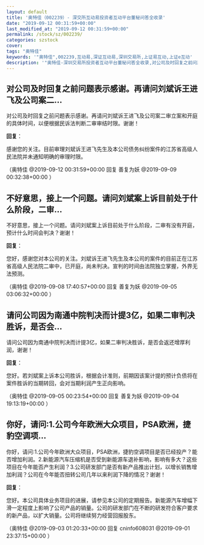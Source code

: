 ```yaml
---
layout: default
title: '奥特佳（002239）- 深交所互动易投资者互动平台董秘问答全收录'
date: "2019-09-12 00:31:59+00:00"
last_modified_at: "2019-09-12 00:31:59+00:00"
permalink: /stock/sz/002239/
categories: szstock
cover: 
tags: "奥特佳"
keywords: '"奥特佳",002239,互动易,深证互动易,深圳交易所,上证易互动,上证e互动'
description: '"奥特佳-深圳交易所投资者互动平台董秘问答全收录,对公司及时回复之前问题表示感谢。再请问刘斌诉王进飞及公司案二审立案和开庭的具体时间，以便根据民诉法判断二审审结时限。谢谢！"'
---
```


## 对公司及时回复之前问题表示感谢。再请问刘斌诉王进飞及公司案二...

对公司及时回复之前问题表示感谢。再请问刘斌诉王进飞及公司案二审立案和开庭的具体时间，以便根据民诉法判断二审审结时限。谢谢！

**回复**：

感谢您的关注。目前审理刘斌诉王进飞先生及本公司债务纠纷案件的江苏省高级人民法院并未通知明确的审理时限。 

（奥特佳  @2019-09-12 00:31:59+00:00 回复 善复为妖  @2019-09-09 00:32:38+00:00 ）

## 不好意思，接上一个问题。请问刘斌案上诉目前处于什么阶段，二审...

不好意思，接上一个问题。请问刘斌案上诉目前处于什么阶段，二审有没有开庭，预计什么时间会判决？谢谢！

**回复**：

您好，感谢您对本公司的关注。刘斌诉王进飞先生及本公司的案件的目前正在江苏省高级人民法院二审中，已开庭，尚未判决。宣判的时间由法院独立掌握，外界无法预测。 

（奥特佳  @2019-09-08 17:40:57+00:00 回复 善复为妖  @2019-09-05 03:06:32+00:00 ）

## 请问公司因为南通中院判决而计提3亿，如果二审判决胜诉，是否会...

请问公司因为南通中院判决而计提3亿，如果二审判决胜诉，是否会返还增厚利润，谢谢！

**回复**：

您好。若刘斌案上诉本公司胜诉，根据会计准则，前期因该案计提的预计负债将在案件胜诉的当期转回，会对当期利润产生正向影响。 

（奥特佳  @2019-09-05 00:23:54+00:00 回复 善复为妖  @2019-09-04 19:13:19+00:00 ）

## 你好，请问:1.公司今年欧洲大众项目，PSA欧洲，捷豹空调项...

你好，请问:1.公司今年欧洲大众项目，PSA欧洲，捷豹空调项目是否已经投产？能否增加利润。2.新能源汽车压缩机是否受到新能源车退补影响，影响有多大？这些项目在今年能否产生利润？3.公司研发部门是否有新产品推出计划，以增长销售增加利润？公司在今年能否扭转公司几年以来利润下降的情况？谢谢！

**回复**：

您好。本公司具体业务项目的进展，请参见本公司的定期报告。新能源汽车增幅下滑一定程度上影响了公司产品的销量。公司的研发部门在不断的研发符合客户要求的新产品，以扩大销量。公司将继续努力经营回报股东。 

（奥特佳  @2019-09-03 01:20:33+00:00 回复 cninfo608031  @2019-09-01 23:37:15+00:00 ）

